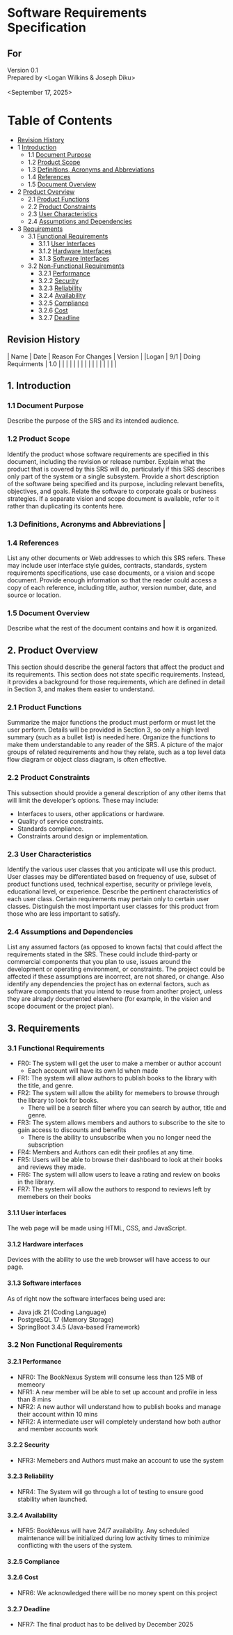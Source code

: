 # Software Requirements Specification
## For <BookNexus>

Version 0.1  
Prepared by <Logan Wilkins & Joseph Diku>  
<CSC340>  
<September 17, 2025> 

Table of Contents
=================
* [Revision History](#revision-history)
* 1 [Introduction](#1-introduction)
  * 1.1 [Document Purpose](#11-document-purpose)
  * 1.2 [Product Scope](#12-product-scope)
  * 1.3 [Definitions, Acronyms and Abbreviations](#13-definitions-acronyms-and-abbreviations)
  * 1.4 [References](#14-references)
  * 1.5 [Document Overview](#15-document-overview)
* 2 [Product Overview](#2-product-overview)
  * 2.1 [Product Functions](#21-product-functions)
  * 2.2 [Product Constraints](#22-product-constraints)
  * 2.3 [User Characteristics](#23-user-characteristics)
  * 2.4 [Assumptions and Dependencies](#24-assumptions-and-dependencies)
* 3 [Requirements](#3-requirements)
  * 3.1 [Functional Requirements](#31-functional-requirements)
    * 3.1.1 [User Interfaces](#311-user-interfaces)
    * 3.1.2 [Hardware Interfaces](#312-hardware-interfaces)
    * 3.1.3 [Software Interfaces](#313-software-interfaces)
  * 3.2 [Non-Functional Requirements](#32-non-functional-requirements)
    * 3.2.1 [Performance](#321-performance)
    * 3.2.2 [Security](#322-security)
    * 3.2.3 [Reliability](#323-reliability)
    * 3.2.4 [Availability](#324-availability)
    * 3.2.5 [Compliance](#325-compliance)
    * 3.2.6 [Cost](#326-cost)
    * 3.2.7 [Deadline](#327-deadline)

## Revision History
| Name | Date    | Reason For Changes  | Version   |
|Logan |   9/1   | Doing Requirments   | 1.0       |
|      |         |                     |           |
|      |         |                     |           |
|      |         |                     |           |

## 1. Introduction

### 1.1 Document Purpose
Describe the purpose of the SRS and its intended audience.

### 1.2 Product Scope
Identify the product whose software requirements are specified in this document, including the revision or release number. Explain what the product that is covered by this SRS will do, particularly if this SRS describes only part of the system or a single subsystem. 
Provide a short description of the software being specified and its purpose, including relevant benefits, objectives, and goals. Relate the software to corporate goals or business strategies. If a separate vision and scope document is available, refer to it rather than duplicating its contents here.

### 1.3 Definitions, Acronyms and Abbreviations                                                                                                                                                                         |

### 1.4 References
List any other documents or Web addresses to which this SRS refers. These may include user interface style guides, contracts, standards, system requirements specifications, use case documents, or a vision and scope document. Provide enough information so that the reader could access a copy of each reference, including title, author, version number, date, and source or location.

### 1.5 Document Overview
Describe what the rest of the document contains and how it is organized.

## 2. Product Overview
This section should describe the general factors that affect the product and its requirements. This section does not state specific requirements. Instead, it provides a background for those requirements, which are defined in detail in Section 3, and makes them easier to understand.

### 2.1 Product Functions
Summarize the major functions the product must perform or must let the user perform. Details will be provided in Section 3, so only a high level summary (such as a bullet list) is needed here. Organize the functions to make them understandable to any reader of the SRS. A picture of the major groups of related requirements and how they relate, such as a top level data flow diagram or object class diagram, is often effective.

### 2.2 Product Constraints
This subsection should provide a general description of any other items that will limit the developer’s options. These may include:  

* Interfaces to users, other applications or hardware.  
* Quality of service constraints.  
* Standards compliance.  
* Constraints around design or implementation.
  
### 2.3 User Characteristics
Identify the various user classes that you anticipate will use this product. User classes may be differentiated based on frequency of use, subset of product functions used, technical expertise, security or privilege levels, educational level, or experience. Describe the pertinent characteristics of each user class. Certain requirements may pertain only to certain user classes. Distinguish the most important user classes for this product from those who are less important to satisfy.

### 2.4 Assumptions and Dependencies
List any assumed factors (as opposed to known facts) that could affect the requirements stated in the SRS. These could include third-party or commercial components that you plan to use, issues around the development or operating environment, or constraints. The project could be affected if these assumptions are incorrect, are not shared, or change. Also identify any dependencies the project has on external factors, such as software components that you intend to reuse from another project, unless they are already documented elsewhere (for example, in the vision and scope document or the project plan).

## 3. Requirements

### 3.1 Functional Requirements 
*  FR0: The system will get the user to make a member or author account
    - Each account will have its own Id when made
*  FR1: The system will allow authors to publish books to the library with the title, and genre.
*  FR2: The system will allow the ability for memebers to browse through the library to look for books.
    - There will be a search filter where you can search by author, title and genre.
*  FR3: The system allows members and authors to subscribe to the site to gain access to discounts and benefits
    - There is the ability to unsubscribe when you no longer need the subscription
*  FR4: Members and Authors can edit their profiles at any time.
*  FR5: Users will be able to browse their dashboard to look at their books and reviews they made.
*  FR6: The system will allow users to leave a rating and review on books in the library.
*  FR7: The system will allow the authors to respond to reviews left by memebers on their books


#### 3.1.1 User interfaces
The web page will be made using HTML, CSS, and JavaScript.

#### 3.1.2 Hardware interfaces
Devices with the ability to use the web browser will have access to our page.

#### 3.1.3 Software interfaces
As of right now the software interfaces being used are:
* Java jdk 21 (Coding Language)
* PostgreSQL 17 (Memory Storage)
* SpringBoot 3.4.5 (Java-based Framework)

### 3.2 Non Functional Requirements 

#### 3.2.1 Performance
* NFR0: The BookNexus System will consume less than 125 MB of memeory
* NFR1: A new member will be able to set up account and profile in less than 8 mins
* NFR2: A new author will understand how to publish books and manage their account within 10 mins
* NFR2: A intermediate user will completely understand how both author and member accounts work

#### 3.2.2 Security
* NFR3: Memebers and Authors must make an account to use the system

#### 3.2.3 Reliability
* NFR4: The System will go through a lot of testing to ensure good stability when launched.

#### 3.2.4 Availability
* NFR5: BookNexus will have 24/7 availability. Any scheduled maintenance will be initialized during low activity times to minimize conflicting with the users of the system.

#### 3.2.5 Compliance


#### 3.2.6 Cost
* NFR6: We acknowledged there will be no money spent on this project

#### 3.2.7 Deadline
* NFR7: The final product has to be delived by December 2025

